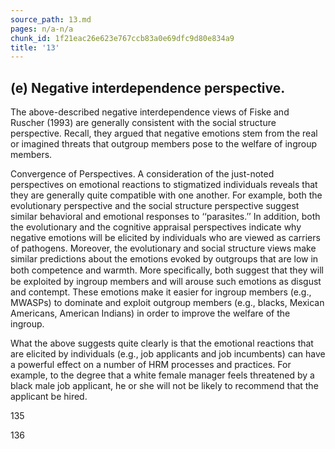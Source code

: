 ```yaml
---
source_path: 13.md
pages: n/a-n/a
chunk_id: 1f21eac26e623e767ccb83a0e69dfc9d80e834a9
title: '13'
---
```

## (e) Negative interdependence perspective.

The above-described negative interdependence views of Fiske and Ruscher (1993) are generally consistent with the social structure perspective. Recall, they argued that negative emotions stem from the real or imagined threats that outgroup members pose to the welfare of ingroup members.

Convergence of Perspectives. A consideration of the just-noted perspectives on emotional reactions to stigmatized individuals reveals that they are generally quite compatible with one another. For example, both the evolutionary perspective and the social structure perspective suggest similar behavioral and emotional responses to ‘‘parasites.’’ In addition, both the evolutionary and the cognitive appraisal perspectives indicate why negative emotions will be elicited by individuals who are viewed as carriers of pathogens. Moreover, the evolutionary and social structure views make similar predictions about the emotions evoked by outgroups that are low in both competence and warmth. More speciﬁcally, both suggest that they will be exploited by ingroup members and will arouse such emotions as disgust and contempt. These emotions make it easier for ingroup members (e.g., MWASPs) to dominate and exploit outgroup members (e.g., blacks, Mexican Americans, American Indians) in order to improve the welfare of the ingroup.

What the above suggests quite clearly is that the emotional reactions that are elicited by individuals (e.g., job applicants and job incumbents) can have a powerful effect on a number of HRM processes and practices. For example, to the degree that a white female manager feels threatened by a black male job applicant, he or she will not be likely to recommend that the applicant be hired.

135

136
